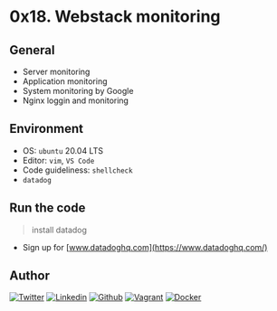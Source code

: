 # 0x18. Webstack monitoring

## General

* Server monitoring
* Application monitoring
* System monitoring by Google
* Nginx loggin and monitoring

## Environment

* OS:  ``ubuntu`` 20.04 LTS
* Editor: ``vim``, ``VS Code``
* Code guideliness: ``shellcheck``
* ``datadog``

## Run the code

> install datadog

* Sign up for [www.datadoghq.com](https://www.datadoghq.com/)

## Author
<!-- twitter -->
[![Twitter](https://img.shields.io/twitter/follow/ralex_uy?style=social)](https://twitter.com/ralex_uy) <!-- linkedin --> [![Linkedin](https://img.shields.io/badge/LinkedIn-+22K-blue?style=social&logo=linkedin)](https://www.linkedin.com/in/ronald-rivero/) <!-- github --> [![Github](https://img.shields.io/github/followers/ralexrivero?style=social)](https://github.com/ralexrivero/) <!-- vagrant --> [![Vagrant](https://img.shields.io/static/v1?label=&message=Vagrant%20Profile&color=1868F2&logo=vagrant&labelColor=2F333A)](https://app.vagrantup.com/ralexrivero) <!-- docker --> [![Docker](https://img.shields.io/static/v1?label=&message=Docker%20Profile&color=2496ED&logo=Docker&labelColor=2F333A)](https://hub.docker.com/u/ralexrivero)